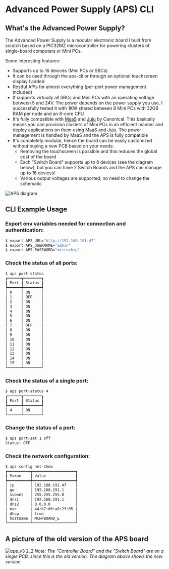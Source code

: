 # Advanced Power Supply (APS) CLI
## What's the Advanced Power Supply?
The Advanced Power Supply is a modular electronic board I built from scratch based on a PIC32MZ microcontroller for powering clusters of single-board computers or Mini PCs.

Some interesting features:
* Supports up to 16 devices (Mini PCs or SBCs)
* It can be used through the aps-cli or through an optional touchscreen display I added
* Restful APIs for almost everything (per-port power management included)
* It supports _virtually_ all SBCs and Mini PCs with an operating voltage between 5 and 24V. The power depends on the power supply you use. I successfully tested it with 1KW shared between 8 Mini PCs with 32GB RAM per node and an 8-core CPU
* It's fully compatible with [MaaS](https://maas.io/) and [Juju](https://juju.is/) by Canonical. This basically means you can provision clusters of Mini PCs in an efficient manner and deploy applications on them using MaaS and Juju. The power management is handled by MaaS and the APS is fully compatible
* It's completely modular, hence the board can be easily customized without buying a new PCB based on your needs:
  * Removing the touchscreen is possible and this reduces the global cost of the board
  * Each "Switch Board" supports up to 8 devices (see the diagram below), but you can have 2 Switch Boards and the APS can manage up to 16 devices!
  * Various output voltages are supported, no need to change the schematic

![APS diagram](https://github.com/marino-mrc/aps-cli/assets/1167190/093a1e4e-9cae-4159-977d-2213fc422c52)



## CLI Example Usage
### Export env variables needed for connection and authentication:
```bash
$ export APS_URL="http://192.168.191.47"
$ export APS_USERNAME="admin"
$ export APS_PASSWORD="microchip"
```

### Check the status of all ports:
```bash
$ aps port-status
┏━━━━━━┳━━━━━━━━┓
┃ Port ┃ Status ┃
┡━━━━━━╇━━━━━━━━┩
│ 0    │ ON     │
│ 1    │ OFF    │
│ 2    │ ON     │
│ 3    │ ON     │
│ 4    │ ON     │
│ 5    │ ON     │
│ 6    │ ON     │
│ 7    │ OFF    │
│ 8    │ ON     │
│ 9    │ ON     │
│ 10   │ ON     │
│ 11   │ ON     │
│ 12   │ ON     │
│ 13   │ ON     │
│ 14   │ ON     │
│ 15   │ ON     │
└──────┴────────┘
```

### Check the status of a single port:
```bash
$ aps port-status 4
┏━━━━━━┳━━━━━━━━┓
┃ Port ┃ Status ┃
┡━━━━━━╇━━━━━━━━┩
│ 4    │ ON     │
└──────┴────────┘
```

### Change the status of a port:
```bash
$ aps port-set 1 off
Status: OFF
```

### Check the network configuration:
```bash
$ aps config net-show
┏━━━━━━━━━━┳━━━━━━━━━━━━━━━━━━━┓
┃ Param    ┃ Value             ┃
┡━━━━━━━━━━╇━━━━━━━━━━━━━━━━━━━┩
│ ip       │ 192.168.191.47    │
│ gw       │ 192.168.191.1     │
│ subnet   │ 255.255.255.0     │
│ dns1     │ 192.168.191.1     │
│ dns2     │ 0.0.0.0           │
│ mac      │ 44:b7:d0:a8:23:85 │
│ dhcp     │ true              │
│ hostname │ MCHPBOARD_E       │
└──────────┴───────────────────┘
```
## A picture of the old version of the APS board
![eps_v3 2_2](https://github.com/marino-mrc/aps-cli/assets/1167190/9fd55f41-1324-4f38-ba61-8253e6ca95d8)
_Note: The "Controller Board" and the "Switch Board" are on a single PCB, since this is the old version. The diagram above shows the new version_
